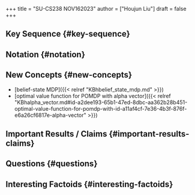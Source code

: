 +++
title = "SU-CS238 NOV162023"
author = ["Houjun Liu"]
draft = false
+++

## Key Sequence {#key-sequence}


## Notation {#notation}


## New Concepts {#new-concepts}

-   [belief-state MDP]({{< relref "KBhbelief_state_mdp.md" >}})
-   [optimal value function for POMDP with alpha vector]({{< relref "KBhalpha_vector.md#id-a2dee193-65b1-47ed-8dbc-aa362b28b451-optimal-value-function-for-pomdp-with-id-a11af4cf-7e36-4b3f-876f-e6a26cf6817e-alpha-vector" >}})


## Important Results / Claims {#important-results-claims}


## Questions {#questions}


## Interesting Factoids {#interesting-factoids}
